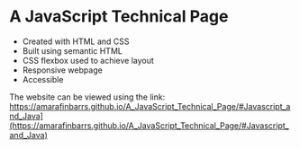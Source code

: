 # A JavaScript Technical Page

- Created with HTML and CSS
- Built using semantic HTML
- CSS flexbox used to achieve layout
- Responsive webpage
- Accessible


The website can be viewed using the link:
https://amarafinbarrs.github.io/A_JavaScript_Technical_Page/#Javascript_and_Java](https://amarafinbarrs.github.io/A_JavaScript_Technical_Page/#Javascript_and_Java)

